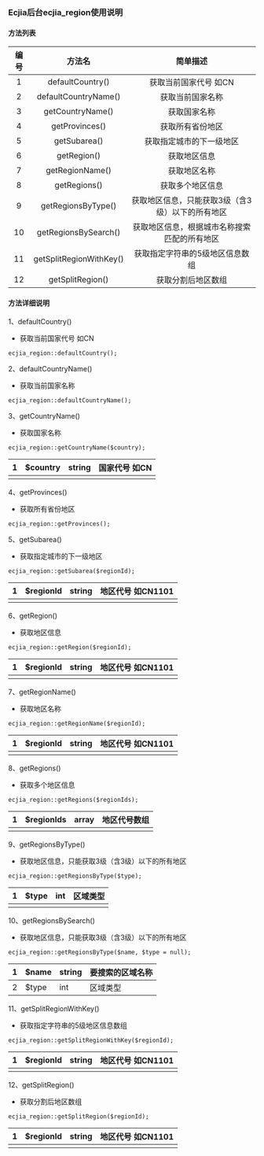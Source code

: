 ### Ecjia后台ecjia_region使用说明

#### 方法列表

| 编号 |         方法名          |                     简单描述                     |
| :--: | :---------------------: | :----------------------------------------------: |
|  1   |    defaultCountry()     |              获取当前国家代号 如CN               |
|  2   |  defaultCountryName()   |                 获取当前国家名称                 |
|  3   |    getCountryName()     |                   获取国家名称                   |
|  4   |     getProvinces()      |                 获取所有省份地区                 |
|  5   |      getSubarea()       |             获取指定城市的下一级地区             |
|  6   |       getRegion()       |                   获取地区信息                   |
|  7   |     getRegionName()     |                   获取地区名称                   |
|  8   |      getRegions()       |                 获取多个地区信息                 |
|  9   |   getRegionsByType()    | 获取地区信息，只能获取3级（含3级）以下的所有地区 |
|  10  |  getRegionsBySearch()   |   获取地区信息，根据城市名称搜索匹配的所有地区   |
|  11  | getSplitRegionWithKey() |         获取指定字符串的5级地区信息数组          |
|  12  |    getSplitRegion()     |                获取分割后地区数组                |

#### 方法详细说明

1、defaultCountry()

- 获取当前国家代号 如CN

```
ecjia_region::defaultCountry();
```

2、defaultCountryName()

- 获取当前国家名称

```
ecjia_region::defaultCountryName();
```

3、getCountryName()

- 获取国家名称

```
ecjia_region::getCountryName($country);
```

| 1    | $country | string | 国家代号 如CN |
| ---- | -------- | ------ | ------------- |
|      |          |        |               |

4、getProvinces()

- 获取所有省份地区

```
ecjia_region::getProvinces();
```

5、getSubarea()

- 获取指定城市的下一级地区

```
ecjia_region::getSubarea($regionId);
```

| 1    | $regionId | string | 地区代号 如CN1101 |
| ---- | --------- | ------ | ----------------- |
|      |           |        |                   |

6、getRegion()

- 获取地区信息

```
ecjia_region::getRegion($regionId);
```

| 1    | $regionId | string | 地区代号 如CN1101 |
| ---- | --------- | ------ | ----------------- |
|      |           |        |                   |

7、getRegionName()

- 获取地区名称

```
ecjia_region::getRegionName($regionId);
```

| 1    | $regionId | string | 地区代号 如CN1101 |
| ---- | --------- | ------ | ----------------- |
|      |           |        |                   |

8、getRegions()

- 获取多个地区信息

```
ecjia_region::getRegions($regionIds);
```

| 1    | $regionIds | array | 地区代号数组 |
| ---- | ---------- | ----- | ------------ |
|      |            |       |              |

9、getRegionsByType()

- 获取地区信息，只能获取3级（含3级）以下的所有地区

```
ecjia_region::getRegionsByType($type);
```

| 1    | $type | int  | 区域类型 |
| ---- | ----- | ---- | -------- |
|      |       |      |          |

10、getRegionsBySearch()

- 获取地区信息，只能获取3级（含3级）以下的所有地区

```
ecjia_region::getRegionsByType($name, $type = null);
```

| 1    | $name | string | 要搜索的区域名称 |
| ---- | ----- | ------ | ---------------- |
| 2    | $type | int    | 区域类型         |

11、getSplitRegionWithKey()

- 获取指定字符串的5级地区信息数组

```
ecjia_region::getSplitRegionWithKey($regionId);
```

| 1    | $regionId | string | 地区代号 如CN1101 |
| ---- | --------- | ------ | ----------------- |
|      |           |        |                   |

12、getSplitRegion()

- 获取分割后地区数组

```
ecjia_region::getSplitRegion($regionId);
```

| 1    | $regionId | string | 地区代号 如CN1101 |
| ---- | --------- | ------ | ----------------- |
|      |           |        |                   |